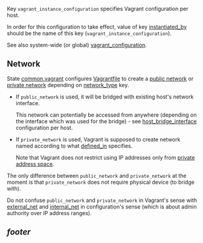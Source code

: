 
Key `vagrant_instance_configuration` specifies Vagrant configuration per host.

In order for this configuration to take effect, value of key [instantiated_by][1]
should be the name of this key (`vagrant_instance_configuration`).

See also system-wide (or global) [vagrant_configuration][2].

## Network ##

State [common.vagrant][3] configures [Vagrantfile][4] to create a
[public network][5] or [private network][8] depending on [network_type][9]
key.

* If `public_network` is used, it will be bridged with existing host's
  network interface.
  
  This network can potentially be accessed from anywhere (depending on
  the interface which was used for the bridge) -
  see [host_bridge_interface][6] configuration per host.
* If `private_network` is used, Vagrant is supposed to create network
  named according to what [defined_in][10] specifies.
  
  Note that Vagrant does not restrict using IP addresses only from
  [private address space][11].

The only difference between `public_network` and `private_network`
at the moment is that `private_network` does not require physical device
(to bridge with).

Do not confuse `public_network` and `private_network` in Vagrant's sense
with [external_net][12] and [internal_net][7] in configuration's sense
(which is about admin authority over IP address ranges).

## _footer_ ##

[1]: docs/pillars/common/system_hosts/_id/instantiated_by/readme.md
[2]: docs/pillars/common/system_features/vagrant_configuration/readme.md
[3]: docs/states/common/vagrant/init.sls.md
[4]: http://docs.vagrantup.com/v2/vagrantfile/
[5]: http://docs.vagrantup.com/v2/networking/public_network.html
[6]: docs/pillars/common/system_hosts/_id/vagrant_instance_configuration/host_bridge_interface/readme.md
[7]: docs/pillars/common/internal_net/readme.md
[8]: http://docs.vagrantup.com/v2/networking/private_network.html
[9]: docs/pillars/common/system_hosts/_id/vagrant_instance_configuration/network_type/readme.md
[10]: docs/pillars/common/system_hosts/_id/defined_in/readme.md
[11]: https://en.wikipedia.org/wiki/Private_network
[12]: docs/pillars/common/external_net/readme.md

